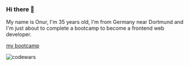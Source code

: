 ### Hi there 👋

My name is Onur, I'm 35 years old, I'm from Germany near Dortmund and I'm just about to complete a bootcamp to become a frontend web developer.

[my bootcamp](https://www.coding-bootcamps.eu/)

![codewars](https://www.codewars.com/users/yueksek-onur/badges/large)

<!--
**yueksek-onur/yueksek-onur** is a ✨ _special_ ✨ repository because its `README.md` (this file) appears on your GitHub profile.

Here are some ideas to get you started:

- 🔭 I’m currently working on ...
- 🌱 I’m currently learning ...
- 👯 I’m looking to collaborate on ...
- 🤔 I’m looking for help with ...
- 💬 Ask me about ...
- 📫 How to reach me: ...
- 😄 Pronouns: ...
- ⚡ Fun fact: ...
-->

